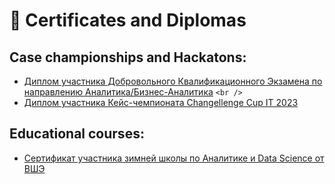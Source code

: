 # 📜 Certificates and Diplomas

## Case championships and Hackatons:

- [Диплом участника Добровольного Квалификационного Экзамена по направлению Аналитика/Бизнес-Аналитика](https://github.com/mazur162/mazur162/blob/main/Certificates/ДКЭ%20-%20Диплом.pdf) `<br />`
- [Диплом участника Кейс-чемпионата Changellenge Cup IT 2023](https://github.com/mazur162/mazur162/blob/main/Certificates/Changellenge%20%3E%3E%20Cup%20IT%202023%20-%20%20Диплом%20.pdf)

## Educational courses:

- [Сертификат участника зимней школы по Аналитике и Data Science от ВШЭ](https://github.com/mazur162/mazur162/blob/main/Certificates/ВШЭ%20-%20Зимняя%20школа.pdf)
